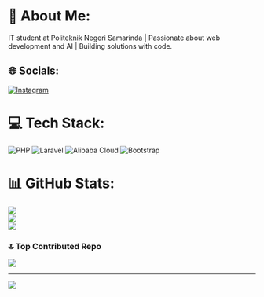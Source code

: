 # 💫 About Me:
IT student at Politeknik Negeri Samarinda | Passionate about web development and AI | Building solutions with code.


## 🌐 Socials:
[![Instagram](https://img.shields.io/badge/Instagram-%23E4405F.svg?logo=Instagram&logoColor=white)](https://instagram.com/rzkyarsndy) 

# 💻 Tech Stack:
![PHP](https://img.shields.io/badge/php-%23777BB4.svg?style=for-the-badge&logo=php&logoColor=white) ![Laravel](https://img.shields.io/badge/laravel-%23FF2D20.svg?style=for-the-badge&logo=laravel&logoColor=white) ![Alibaba Cloud](https://img.shields.io/badge/AlibabaCloud-%23FF6701.svg?style=for-the-badge&logo=alibabacloud&logoColor=white) ![Bootstrap](https://img.shields.io/badge/bootstrap-%238511FA.svg?style=for-the-badge&logo=bootstrap&logoColor=white)
# 📊 GitHub Stats:
![](https://github-readme-stats.vercel.app/api?username=RzkyArsndy&theme=shadow_red&hide_border=false&include_all_commits=false&count_private=false)<br/>
![](https://nirzak-streak-stats.vercel.app/?user=RzkyArsndy&theme=shadow_red&hide_border=false)<br/>
![](https://github-readme-stats.vercel.app/api/top-langs/?username=RzkyArsndy&theme=shadow_red&hide_border=false&include_all_commits=false&count_private=false&layout=compact)

### 🔝 Top Contributed Repo
![](https://github-contributor-stats.vercel.app/api?username=RzkyArsndy&limit=5&theme=shadow_red&combine_all_yearly_contributions=true)

---
[![](https://visitcount.itsvg.in/api?id=RzkyArsndy&icon=2&color=10)](https://visitcount.itsvg.in)

<!-- Proudly created with GPRM ( https://gprm.itsvg.in ) -->
